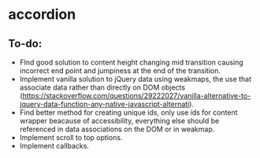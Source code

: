 # accordion
## To-do:
* FInd good solution to content height changing mid transition causing incorrect end point and jumpiness at the end of the transition.
* Implement vanilla solution to jQuery data using weakmaps, the use that associate data rather than directly on DOM objects (https://stackoverflow.com/questions/29222027/vanilla-alternative-to-jquery-data-function-any-native-javascript-alternati).
* Find better method for creating unique ids, only use ids for content wrapper beacause of accessibility, everything else should be referenced in data associations on the DOM or in weakmap.
* Implement scroll to top options.
* Implement callbacks.
